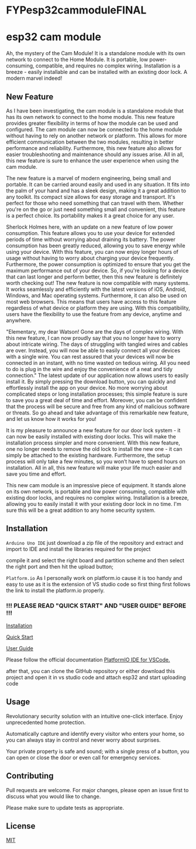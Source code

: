 # FYPesp32cammoduleFINAL

# esp32 cam module
Ah, the mystery of the Cam Module! It is a standalone module with its own network to connect to the Home Module. It is portable, low power-consuming, compatible, and requires no complex wiring. Installation is a breeze - easily installable and can be installed with an existing door lock. A modern marvel indeed!
## New Feature
As I have been investigating, the cam module is a standalone module that has its own network to connect to the home module. This new feature provides greater flexibility in terms of how the module can be used and configured. The cam module can now be connected to the home module without having to rely on another network or platform. This allows for more efficient communication between the two modules, resulting in better performance and reliability. Furthermore, this new feature also allows for easier troubleshooting and maintenance should any issues arise. All in all, this new feature is sure to enhance the user experience when using the cam module.

The new feature is a marvel of modern engineering, being small and portable. It can be carried around easily and used in any situation. It fits into the palm of your hand and has a sleek design, making it a great addition to any toolkit. Its compact size allows for easy storage and transport. It's perfect for those who need something that can travel with them. Whether you're on the go or just need something small and convenient, this feature is a perfect choice. Its portability makes it a great choice for any user.

Sherlock Holmes here, with an update on a new feature of low power consumption. This feature allows you to use your device for extended periods of time without worrying about draining its battery. The power consumption has been greatly reduced, allowing you to save energy while using your device. With this feature, you can now enjoy longer hours of usage without having to worry about charging your device frequently. Furthermore, the power consumption is optimized to ensure that you get the maximum performance out of your device. So, if you're looking for a device that can last longer and perform better, then this new feature is definitely worth checking out!
The new feature is now compatible with many systems. It works seamlessly and efficiently with the latest versions of iOS, Android, Windows, and Mac operating systems. Furthermore, it can also be used on most web browsers. This means that users have access to this feature regardless of what device or platform they are using. With this compatibility, users have the flexibility to use the feature from any device, anytime and anywhere.

"Elementary, my dear Watson! Gone are the days of complex wiring. With this new feature, I can now proudly say that you no longer have to worry about intricate wiring. The days of struggling with tangled wires and cables are over. Instead, you will now be able to easily connect all your devices with a single wire. You can rest assured that your devices will now be connected in an instant, with no time wasted on tedious wiring. All you need to do is plug in the wire and enjoy the convenience of a neat and tidy connection."
The latest update of our application now allows users to easily install it. By simply pressing the download button, you can quickly and effortlessly install the app on your device. No more worrying about complicated steps or long installation processes; this simple feature is sure to save you a great deal of time and effort. Moreover, you can be confident that the process will be secure and free from any kind of malicious software or threats. So go ahead and take advantage of this remarkable new feature, and let us know how it works for you!

It is my pleasure to announce a new feature for our door lock system - it can now be easily installed with existing door locks. This will make the installation process simpler and more convenient. With this new feature, one no longer needs to remove the old lock to install the new one - it can simply be attached to the existing hardware. Furthermore, the setup process will only take a few minutes, so you won’t have to spend hours on installation. All in all, this new feature will make your life much easier and save you time and effort.

This new cam module is an impressive piece of equipment. It stands alone on its own network, is portable and low power consuming, compatible with existing door locks, and requires no complex wiring. Installation is a breeze, allowing you to easily install it with your existing door lock in no time. I'm sure this will be a great addition to any home security system.

## Installation
```Arduino Uno IDE```
just download a zip file of the repository and extract and import to IDE and install the libraries required for the project

compile it and select the right board and partition scheme and then select the right port and then hit the upload button;

```Platform.io```
As I personally work on platform.io cause it is too handy and easy to use as it is the extension of VS studio code so first thing first follows the link to install the platform.io properly.



### !!! PLEASE READ "QUICK START" AND "USER GUIDE" BEFORE !!!

[Installation](http://docs.platformio.org/page/ide/vscode.html)

[Quick Start]()

[User Guide]()

Please follow the official documentation [PlatformIO IDE for VSCode.](http://docs.platformio.org/page/ide/vscode.html)



after that, you can clone the GitHub repository or either download this project and open it in vs studio code and attach esp32 and start uploading code 




## Usage
Revolutionary security solution with an intuitive one-click interface. Enjoy unprecedented home protection.

Automatically capture and identify every visitor who enters your home, so you can always stay in control and never worry about surprises.

Your private property is safe and sound; with a single press of a button, you can open or close the door or even call for emergency services.


## Contributing

Pull requests are welcome. For major changes, please open an issue first
to discuss what you would like to change.

Please make sure to update tests as appropriate.

## License
[MIT](LICENSE.md)
